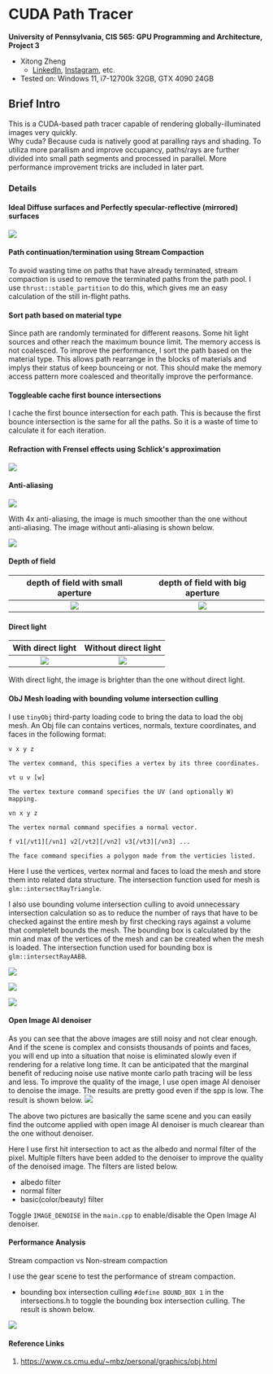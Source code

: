 CUDA Path Tracer
==================================

**University of Pennsylvania, CIS 565: GPU Programming and Architecture, Project 3**

* Xitong Zheng
  * [LinkedIn](https://www.linkedin.com/in/xitong-zheng-5b6543205/), [Instagram](https://www.instagram.com/simonz_zheng/), etc.
* Tested on: Windows 11, i7-12700k 32GB, GTX 4090 24GB

## Brief Intro
This is a CUDA-based path tracer capable of rendering globally-illuminated images very quickly. \
Why cuda? Because cuda is natively good at paralling rays and shading. To utiliza more parallism and improve occupancy, paths/rays are further divided into small path segments and processed in parallel. More performance improvement tricks are included in later part.

### Details

#### Ideal Diffuse surfaces and Perfectly specular-reflective (mirrored) surfaces

![](./img/image1.png)

#### Path continuation/termination using Stream Compaction

To avoid wasting time on paths that have already terminated, stream compaction is used to remove the terminated paths from the path pool. I use `thrust::stable_partition` to do this, which gives me an easy calculation of the still in-flight paths.

#### Sort path based on material type

Since path are randomly terminated for different reasons. Some hit light sources and other reach the maximum bounce limit. The memory access is not coalesced. To improve the performance, I sort the path based on the material type. This allows path rearrange in the blocks of materials and implys their status of keep bounceing or not. This should make the memory access pattern more coalesced and theoritally improve the performance.

#### Toggleable cache first bounce intersections
I cache the first bounce intersection for each path. This is because the first bounce intersection is the same for all the paths. So it is a waste of time to calculate it for each iteration.

#### Refraction with Frensel effects using Schlick's approximation

![](./img/refraction.png)

#### Anti-aliasing
![](./img/withantiliasing.png)

With 4x anti-aliasing, the image is much smoother than the one without anti-aliasing. The image without anti-aliasing is shown below.

![](./img/withoutantiliasing.png)
#### Depth of field
| depth of field with small aperture      | depth of field with big aperture      |
|:-------------------------------------------:|:-------------------------------------------:|
| ![](./img/dof_smallaperture.png) | ![](./img/dof_bigaperture.png)|



#### Direct light

| With direct light      | Without direct light      |
|:-------------------------------------------:|:-------------------------------------------:|
| ![](./img/withdirectlight.png) | ![](./img/withoutdirectlight.png)|

With direct light, the image is brighter than the one without direct light.

#### ObJ Mesh loading with bounding volume intersection culling

I use `tinyObj` third-party loading code to bring the data to load the obj mesh. An Obj file can contains vertices, normals, texture coordinates, and faces in the following format:

```
v x y z

The vertex command, this specifies a vertex by its three coordinates. 

vt u v [w]

The vertex texture command specifies the UV (and optionally W) mapping. 

vn x y z

The vertex normal command specifies a normal vector. 

f v1[/vt1][/vn1] v2[/vt2][/vn2] v3[/vt3][/vn3] ...

The face command specifies a polygon made from the verticies listed.
```

Here I use the vertices, vertex normal and faces to load the mesh and store them into related data structure. The intersection function used for mesh is `glm::intersectRayTriangle`.

I also use bounding volume intersection culling to avoid unnecessary intersection calculation so as to reduce the number of rays that have to be checked against the entire mesh by first checking rays against a volume that completelt bounds the mesh. The bounding box is calculated by the min and max of the vertices of the mesh and can be created when the mesh is loaded. The intersection function used for bounding box is `glm::intersectRayAABB`. 


![](./img/gear1.png)

![](./img/vase.png)

![](./img/vase1.png)
#### Open Image AI denoiser

As you can see that the above images are still noisy and not clear enough. And if the scene is complex and consists thousands of points and faces, you will end up into a situation that noise is eliminated slowly even if rendering for a relative long time. It can be anticipated that the marginal benefit of reducing noise use native monte carlo path tracing will be less and less.
To improve the quality of the image, I use open image AI denoiser to denoise the image. The results are pretty good even if the spp is low. The result is shown below.
![](./img/OIMD.png)


The above two pictures are basically the same scene and you can easily find the outcome applied with open image AI denoiser is much clearear than the one without denoiser.

Here I use first hit intersection to act as the albedo and normal filter of the pixel. Multiple filters have been added to the denoiser to improve the quality of the denoised image. The filters are listed below.

- albedo filter
- normal filter
- basic(color/beauty) filter 

Toggle `IMAGE_DENOISE` in the `main.cpp` to enable/disable the Open Image AI denoiser.

#### Performance Analysis

Stream compaction vs Non-stream compaction

I use the gear scene to test the performance of stream compaction. 

- bounding box intersection culling
`#define BOUND_BOX 1` in the intersections.h to toggle the bounding box intersection culling. 
The result is shown below.

![](./img/performance1.png)

#### Reference Links
1. https://www.cs.cmu.edu/~mbz/personal/graphics/obj.html